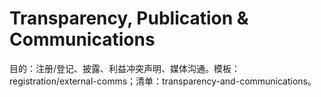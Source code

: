 # Transparency, Publication & Communications

目的：注册/登记、披露、利益冲突声明、媒体沟通。模板：registration/external-comms；清单：transparency-and-communications。

